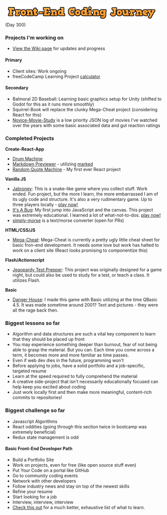 <img src="img/preview.png"> (Day 300)

### Projects I'm working on

* [View the Wiki page](https://github.com/Stryyder/The-Front-End-Coding-Journey/wiki)
for updates and progress

#### Primary

- Client sites: Work ongoing
- freeCodeCamp Learning Project [calculator](https://github.com/Stryyder/js-calculator)

#### Secondary

- Balmoral 2D Baseball: Learning basic graphics setup for Unity (shifted to Godot for this as it runs more smoothly)
- Squirrel-Book will replace the clunky Mega-Cheat project (considering React for this)
- [Novice-Movie-Study](https://github.com/Stryyder/novice-movie-study) is a low priority JSON log of movies I've watched over the years with some basic associated data and gut reaction ratings


### Completed Projects

**Create-React-App**
- [Drum Machine](https://github.com/Stryyder/drum-machine)
- [Markdown Previewer](https://github.com/Stryyder/markdown-previewer) - utilizing [marked](https://github.com/markedjs/marked)
- [Random Quote Machine](https://github.com/Stryyder/random-quote-machine) - My first ever React project

**Vanilla JS**
- [Jabroney](https://github.com/Stryyder/Jabroney): This is a snake-like game where you collect stuff. Work ended. Fun project, but the more I learn, the more embarrassed I am of its ugly code and structure. It's also a very rudimentary game. Up to three players locally - [play now!](https://jabroney.netlify.com)
- [It's A Bug](https://github.com/Stryyder/ItsABug):  My first jump into JavaScript and the canvas.  This project was extremely educational.  I learned a lot of what-not-to-dos. [play now!](https://itsabug.netlify.com)
- [simply-morse](https://github.com/Stryyder/simply-morse) is a text/morse converter (open for PRs)

**HTML/CSS/JS**
- [Mega-Cheat](https://github.com/Stryyder/Mega-Cheat): Mega-Cheat is currently a pretty ugly little cheat sheet for basic fron-end development. It needs some love but work has halted to work on a client site (React looks promising to componentize this)

**Flash/Actionscript**
- [Jeaopardy Test Prepper](https://github.com/Stryyder/Jeopardy-Flash-Cards): This project was originally designed for a game night, but could also be used to study for a test, or teach a class. It utilizes Flash.

**Basic**
- [Danger House](https://github.com/Stryyder/Danger-House): I made this game with Basic utilizing at the time QBasic 4.5. It was made sometime around 2001? Text and pictures - they were all the rage back then.

### Biggest lessons so far
- Algorithm and data structures are such a vital key component to learn that they should be placed up front
- You may experience something deeper than burnout, fear of not being able to grasp the material. But you can. Each time you come across a term, it becomes more and more familiar as time passes.
- Even if web dev dies in the future, programming won't
- Before applying to jobs, have a solid portfolio and a job-specific, targeted resume
- Learn at the speed required to fully comprehend the material
- A creative side-project that isn't necessarily educationally focused can help keep you excited about coding
- Just work locally first and then make more meaningful, content-rich commits to repositories! 

### Biggest challenge so far
- Javascript Algorithms
- React oddities (going through this section twice in bootcamp was extremely beneficial)
- Redux state management is odd


#### Basic Front-End Developer Path
- Build a Portfolio Site
- Work on projects, even for free (like open source stuff even)
- Put Your Code on a portal like GitHub
- Go to community coding events
- Network with other developers
- Follow industry news and stay on top of the newest skills
- Refine your resume
- Start looking for a job
- Interview, interview, interview
- [Check this out](https://github.com/kamranahmedse/developer-roadmap) for a much better, exhaustive list of what to learn.





